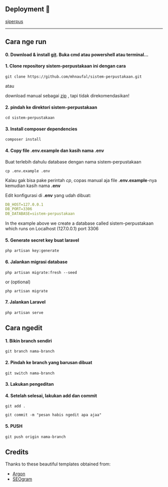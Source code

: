 ## Deployment 🚀

[siperpus](http://sisperpus.herokuapp.com/)

---

## Cara nge run

#### 0. Download & install [git](https://git-scm.com/). Buka cmd atau powershell atau terminal...

#### 1. Clone repository sistem-perpustakaan ini dengan cara
```console
git clone https://github.com/mhnaufal/sistem-perpustakaan.git
```

atau

download manual sebagai [zip](https://github.com/mhnaufal/sistem-perpustakaan/archive/refs/heads/main.zip) , tapi tidak direkomendasikan!

#### 2. pindah ke direktori sistem-perpustakaan
```console
cd sistem-perpustakaan
```

#### 3. Install composer dependencies
```console
composer install
```

#### 4. Copy file .env.example dan kasih nama .env
Buat terlebih dahulu database dengan nama sistem-perpustakaan

```console
cp .env.example .env
```

Kalau gak bisa pake perintah _cp_, copas manual aja file **.env.example**-nya kemudian kasih nama **.env** 

Edit konfigurasi di **.env** yang udah dibuat:
```yaml
DB_HOST=127.0.0.1
DB_PORT=3306
DB_DATABASE=sistem-perpustakaan
```

In the example above we create a database called sistem-perpustakaan which runs on Localhost (127.0.0.1) port 3306

#### 5. Generate secret key buat laravel
```console
php artisan key:generate
```

#### 6. Jalankan migrasi database
```console
php artisan migrate:fresh --seed
```

or (optional)

```console
php artisan migrate
```

#### 7. Jalankan Laravel
```console
php artisan serve
```

## Cara ngedit

#### 1. Bikin branch sendiri
```console
git branch nama-branch
```

#### 2. Pindah ke branch yang barusan dibuat
```console
git switch nama-branch
```

#### 3. Lakukan pengeditan

#### 4. Setelah selesai, lakukan add dan commit
```console
git add .
```

```console
git commit -m "pesan habis ngedit apa ajaa"
```

#### 5. PUSH
```console
git push origin nama-branch
```

## Credits
Thanks to these beautiful templates obtained from:

- [Argon](https://www.creative-tim.com/product/argon-dashboard/?partner=49926)
- [SEOgram](https://www.free-css.com/free-css-templates/page271/seogram)
